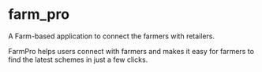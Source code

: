 # farm_pro

 A Farm-based application to connect the farmers with retailers.

 FarmPro helps users connect with farmers and makes it easy for farmers to find the latest schemes in just a few clicks.
